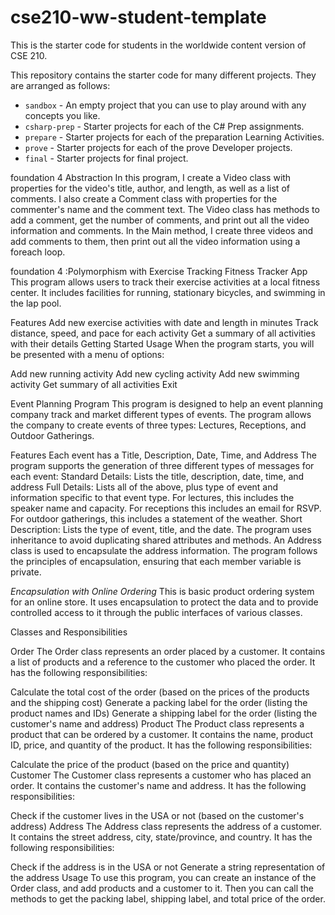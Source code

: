 # cse210-ww-student-template
This is the starter code for students in the worldwide content version of CSE 210.

This repository contains the starter code for many different projects. They are arranged as follows:

* `sandbox` - An empty project that you can use to play around with any concepts you like.
* `csharp-prep` - Starter projects for each of the C# Prep assignments.
* `prepare` - Starter projects for each of the preparation Learning Activities.
* `prove` - Starter projects for each of the prove Developer projects.
* `final` - Starter projects for final project.

foundation 4 Abstraction 
In this program, I create a Video class with properties for the video's title, 
author, and length, as well as a list of comments.
 I also create a Comment class with properties for the commenter's name and the comment text.
The Video class has methods to add a comment, get the number of comments, 
and print out all the video information and comments. In the Main method, 
I create three videos and add comments to them, then print out all the video information using a foreach loop.


foundation 4 :Polymorphism with Exercise Tracking
Fitness Tracker App
This program allows users to track their exercise activities at a local fitness center. It includes facilities for running, stationary bicycles, and swimming in the lap pool.

Features
Add new exercise activities with date and length in minutes
Track distance, speed, and pace for each activity
Get a summary of all activities with their details
Getting Started
Usage
When the program starts, you will be presented with a menu of options:

Add new running activity
Add new cycling activity
Add new swimming activity
Get summary of all activities
Exit

Event Planning Program
This program is designed to help an event planning company track and market different types of events. The program allows the company to create events of three types: Lectures, Receptions, and Outdoor Gatherings.

Features
Each event has a Title, Description, Date, Time, and Address
The program supports the generation of three different types of messages for each event:
Standard Details: Lists the title, description, date, time, and address
Full Details: Lists all of the above, plus type of event and information specific to that event type. For lectures, this includes the speaker name and capacity. For receptions this includes an email for RSVP. For outdoor gatherings, this includes a statement of the weather.
Short Description: Lists the type of event, title, and the date.
The program uses inheritance to avoid duplicating shared attributes and methods.
An Address class is used to encapsulate the address information.
The program follows the principles of encapsulation, ensuring that each member variable is private.

*Encapsulation with Online Ordering*
This is basic product ordering system for an online store. It uses encapsulation to protect the data and to provide controlled access to it through the public interfaces of various classes.

Classes and Responsibilities 

Order
The Order class represents an order placed by a customer. It contains a list of products and a reference to the customer who placed the order. It has the following responsibilities:

Calculate the total cost of the order (based on the prices of the products and the shipping cost)
Generate a packing label for the order (listing the product names and IDs)
Generate a shipping label for the order (listing the customer's name and address)
Product
The Product class represents a product that can be ordered by a customer. It contains the name, product ID, price, and quantity of the product. It has the following responsibilities:

Calculate the price of the product (based on the price and quantity)
Customer
The Customer class represents a customer who has placed an order. It contains the customer's name and address. It has the following responsibilities:

Check if the customer lives in the USA or not (based on the customer's address)
Address
The Address class represents the address of a customer. It contains the street address, city, state/province, and country. It has the following responsibilities:

Check if the address is in the USA or not
Generate a string representation of the address
Usage
To use this program, you can create an instance of the Order class, and add products and a customer to it. Then you can call the methods to get the packing label, shipping label, and total price of the order.
